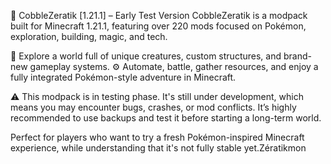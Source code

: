 🧪 CobbleZeratik [1.21.1] – Early Test Version
CobbleZeratik is a modpack built for Minecraft 1.21.1, featuring over 220 mods focused on Pokémon, exploration, building, magic, and tech.

🧭 Explore a world full of unique creatures, custom structures, and brand-new gameplay systems.
⚙️ Automate, battle, gather resources, and enjoy a fully integrated Pokémon-style adventure in Minecraft.

⚠️ This modpack is in testing phase. It's still under development, which means you may encounter bugs, crashes, or mod conflicts. It’s highly recommended to use backups and test it before starting a long-term world.

Perfect for players who want to try a fresh Pokémon-inspired Minecraft experience, while understanding that it's not fully stable yet.Zératikmon
